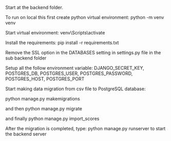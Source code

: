 Start at the backend folder.

To run on local this first create python virtual environment: python -m venv venv

Start virtual environment: venv\Scripts\activate

Install the requirements: pip install -r requirements.txt 

Remove the SSL option in the DATABASES setting in settings.py file in the sub backend folder

Setup all the follow environment variable: DJANGO_SECRET_KEY, POSTGRES_DB, POSTGRES_USER, POSTGRES_PASSWORD, POSTGRES_HOST, POSTGRES_PORT

Start making data migration from csv file to PostgreSQL database: 

python manage.py makemigrations 

and then python manage.py migrate 

and finally python manage.py import_scores

After the migration is completed, type: python manage.py runserver to start the backend server

